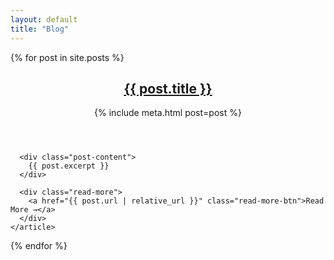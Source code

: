 ```yaml
---
layout: default
title: "Blog"
---
```


<div class="blog-posts">
  {% for post in site.posts %}
    <article class="blog-post-preview">
      <header>
        <h2><a href="{{ post.url | relative_url }}">{{ post.title }}</a></h2>
        {% include meta.html post=post %}
      </header>
      
      <div class="post-content">
        {{ post.excerpt }}
      </div>
      
      <div class="read-more">
        <a href="{{ post.url | relative_url }}" class="read-more-btn">Read More →</a>
      </div>
    </article>
  {% endfor %}
</div>
